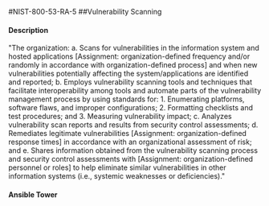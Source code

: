 #NIST-800-53-RA-5
##Vulnerability Scanning
#### Description
"The organization:
  a.  Scans for vulnerabilities in the information system and hosted applications [Assignment: organization-defined frequency and/or randomly in accordance with organization-defined process] and when new vulnerabilities potentially affecting the system/applications are identified and reported;
  b.  Employs vulnerability scanning tools and techniques that facilitate interoperability among tools and automate parts of the vulnerability management process by using standards for:
    1.  Enumerating platforms, software flaws, and improper configurations;
    2.  Formatting checklists and test procedures; and
    3.  Measuring vulnerability impact;
  c.  Analyzes vulnerability scan reports and results from security control assessments;
  d.  Remediates legitimate vulnerabilities [Assignment: organization-defined response times] in accordance with an organizational assessment of risk; and
  e.  Shares information obtained from the vulnerability scanning process and security control assessments with [Assignment: organization-defined personnel or roles] to help eliminate similar vulnerabilities in other information systems (i.e., systemic weaknesses or deficiencies)."
#### Ansible Tower

